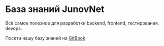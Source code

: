 # База знаний JunovNet

Всё самое полезное для разработки backend, frontend, тестирования, devops.

Посети нашу базу знаний на [GitBook](https://junovnet.gitbook.io/baza-znanii/)
